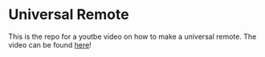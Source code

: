 # Universal Remote

This is the repo for a youtbe video on how to make a universal remote. The video can be found [here](https://youtu.be/jn5AdiYxEhU)!

